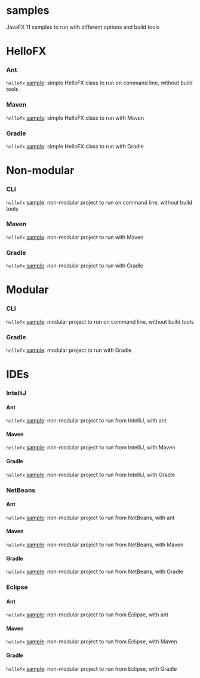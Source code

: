 # samples

JavaFX 11 samples to run with different options and build tools

HelloFX
=======

### Ant

`hellofx` [sample](HelloFX/Ant): simple HelloFX class to run on command line, without build tools

### Maven

`hellofx` [sample](HelloFX/Maven): simple HelloFX class to run with Maven

### Gradle

`hellofx` [sample](HelloFX/Gradle): simple HelloFX class to run with Gradle

Non-modular
===========

### CLI

`hellofx` [sample](Non-modular/CLI): non-modular project to run on command line, without build tools

### Maven

`hellofx` [sample](Non-modular/Maven): non-modular project to run with Maven

### Gradle

`hellofx` [sample](Non-modular/Gradle): non-modular project to run with Gradle

Modular
=======

### CLI

`hellofx` [sample](Modular/CLI): modular project to run on command line, without build tools

### Gradle

`hellofx` [sample](Modular/Gradle): modular project to run with Gradle

IDEs
====

### IntelliJ

#### Ant

`hellofx` [sample](IDE/IntelliJ): non-modular project to run from IntelliJ, with ant

#### Maven

`hellofx` [sample](IDE/IntelliJ): non-modular project to run from IntelliJ, with Maven

#### Gradle

`hellofx` [sample](IDE/IntelliJ): non-modular project to run from IntelliJ, with Gradle


### NetBeans

#### Ant

`hellofx` [sample](IDE/NetBeans): non-modular project to run from NetBeans, with ant

#### Maven

`hellofx` [sample](IDE/NetBeans): non-modular project to run from NetBeans, with Maven

#### Gradle

`hellofx` [sample](IDE/NetBeans): non-modular project to run from NetBeans, with Gradle


### Eclipse

#### Ant

`hellofx` [sample](IDE/Eclipse): non-modular project to run from Eclipse, with ant

#### Maven

`hellofx` [sample](IDE/Eclipse): non-modular project to run from Eclipse, with Maven

#### Gradle

`hellofx` [sample](IDE/Eclipse): non-modular project to run from Eclipse, with Gradle
